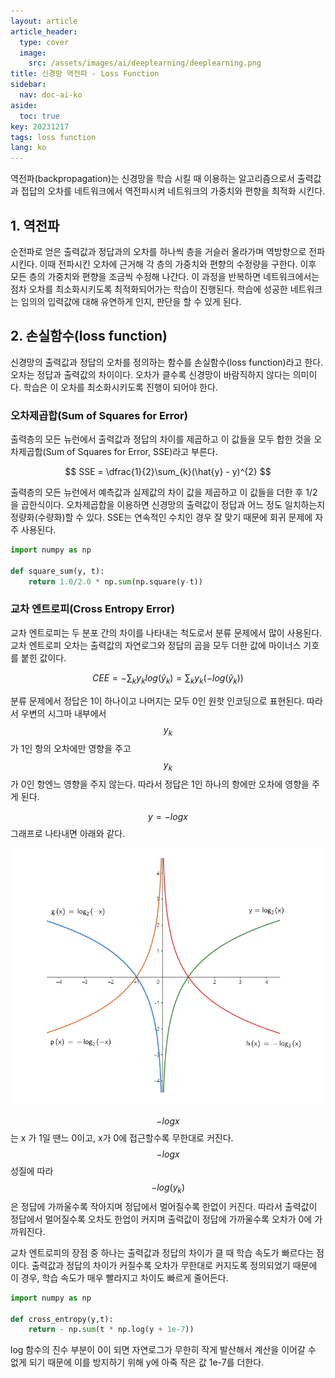 ```yaml
---
layout: article
article_header:
  type: cover
  image:
    src: /assets/images/ai/deeplearning/deeplearning.png
title: 신경망 역전파 - Loss Function
sidebar:
  nav: doc-ai-ko
aside:
  toc: true
key: 20231217
tags: loss function
lang: ko
---
```

역전파(backpropagation)는 신경망을 학습 시킬 때 이용하는 알고리즘으로서 출력값과 접답의 오차를 네트워크에서 역전파시켜 네트워크의 가중치와 편향을 최적화 시킨다.
<!--more-->

## 1. 역전파
순전파로 얻은 출력값과 정답과의 오차를 하나씩 층을 거슬러 올라가며 역방향으로 전파시킨다. 이때 전파시킨 오차에 근거해 각 층의 가중치와 편향의 수정량을 구한다.
이후 모든 층의 가중치와 편향을 조금씩 수정해 나간다. 이 과정을 반복하면 네트워크에서는 점차 오차를 최소화시키도록 최적화되어가는 학습이 진행된다.
학습에 성공한 네트워크는 임의의 입력값에 대해 유연하게 인지, 판단을 할 수 있게 된다.

## 2. 손실함수(loss function)
신경망의 출력값과 정답의 오차를 정의하는 함수를 손실함수(loss function)라고 한다. 오차는 정답과 출력값의 차이이다. 오차가 클수록 신경망이 바람직하지 않다는 의미이다.
학습은 이 오차를 최소화시키도록 진행이 되어야 한다.

### 오차제곱합(Sum of Squares for Error)
출력층의 모든 뉴런에서 출력값과 정답의 차이를 제곱하고 이 값들을 모두 합한 것을 오차제곱합(Sum of Squares for Error, SSE)라고 부른다.

$$
SSE = \dfrac{1}{2}\sum_{k}(\hat{y} - y)^{2}
$$

출력층의 모든 뉴런에서 예측값과 실제값의 차이 값을 제곱하고 이 값들을 더한 후 1/2을 곱한식이다. 오차제곱합을 이용하면 신경망의 출력값이 정답과 어느 정도 일치하는지 정량화(수량화)할 수 있다.
SSE는 연속적인 수치인 경우 잘 맞기 때문에 회귀 문제에 자주 사용된다.

```python
import numpy as np

def square_sum(y, t):
    return 1.0/2.0 * np.sum(np.square(y-t))
```
### 교차 엔트로피(Cross Entropy Error)
교차 엔트로피는 두 분포 간의 차이를 나타내는 척도로서 분류 문제에서 많이 사용된다. 교차 엔트로피 오차는 출력값의 자연로그와 정답의 곱을 모두 더한 값에 마이너스 기호를 붙힌 값이다.

$$
CEE = -\sum_{k}y_{k}log(\hat{y}_{k}) = \sum_{k}y_{k}(-log(\hat{y}_{k}))
$$

분류 문제에서 정답은 1이 하나이고 나머지는 모두 0인 원핫 인코딩으로 표현된다.
따라서 우변의 시그마 내부에서 $$y_{k}$$ 가 1인 항의 오차에만 영향을 주고$$y_{k}$$ 가 0인 항엔느 영향을 주지 않는다.
따라서 정답은 1인 하나의 항에만 오차에 영향을 주게 된다.

$$y=-logx$$ 그래프로 나타내면 아래와 같다.

![Image](/assets/images/ai/deeplearning/log_function.png)

$$-logx$$ 는 x 가 1일 땐느 0이고, x가 0에 접근할수록 무한대로 커진다. $$-logx$$ 성질에 따라 $$-log(y_{k})$$ 은 정답에 가까울수록 작아지며 정답에서 멀어질수록 한없이 커진다.
따라서 출력값이 정답에서 멀어질수록 오차도 한업이 커지며 출력값이 정답에 가까울수록 오차가 0에 가까워진다.

교차 엔트로피의 장점 중 하나는 출력값과 정답의 차이가 클 때 학습 속도가 빠르다는 점이다. 출력값과 정답의 차이가 커질수록 오차가 무한대로 커지도록 정의되었기 때문에 이 경우, 학습 속도가 매우 빨라지고 차이도 빠르게 줄어든다.

```python
import numpy as np

def cross_entropy(y,t):
    return - np.sum(t * np.log(y + 1e-7))
```
log 함수의 진수 부분이 0이 되면 자연로그가 무한히 작게 발산해서 계산을 이어갈 수 없게 되기 때문에 이를 방지하기 위해 y에 아죽 작은 값 1e-7를 더한다.
